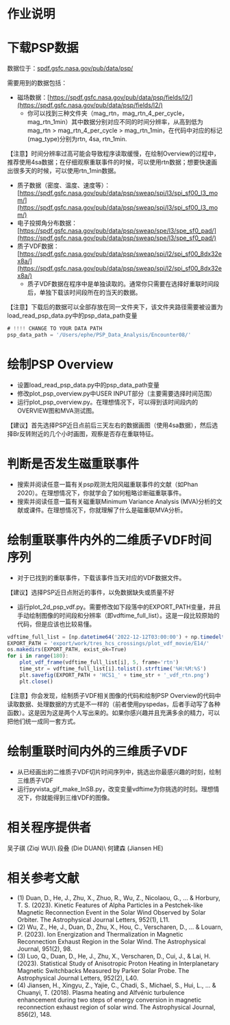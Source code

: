 # 作业说明

# 下载PSP数据

数据位于：[spdf.gsfc.nasa.gov/pub/data/psp/](http://spdf.gsfc.nasa.gov/pub/data/psp/)

需要用到的数据包括：

- 磁场数据：[https://spdf.gsfc.nasa.gov/pub/data/psp/fields/l2/](https://spdf.gsfc.nasa.gov/pub/data/psp/fields/l2/)
    - 你可以找到三种文件夹（mag_rtn，mag_rtn_4_per_cycle，mag_rtn_1min）其中数据分别对应不同的时间分辨率，从高到低为mag_rtn > mag_rtn_4_per_cycle > mag_rtn_1min，在代码中对应的标记(mag_type)分别为rtn, 4sa, rtn_1min.

【注意】时间分辨率过高可能会导致程序读取缓慢，在绘制Overview的过程中，推荐使用4sa数据；在仔细观察重联事件的时候，可以使用rtn数据；想要快速画出很多天的时候，可以使用rtn_1min数据。

- 质子数据（密度、温度、速度等）：[https://spdf.gsfc.nasa.gov/pub/data/psp/sweap/spi/l3/spi_sf00_l3_mom/](https://spdf.gsfc.nasa.gov/pub/data/psp/sweap/spi/l3/spi_sf00_l3_mom/)
- 电子投掷角分布数据：[https://spdf.gsfc.nasa.gov/pub/data/psp/sweap/spe/l3/spe_sf0_pad/](https://spdf.gsfc.nasa.gov/pub/data/psp/sweap/spe/l3/spe_sf0_pad/)
- 质子VDF数据：[https://spdf.gsfc.nasa.gov/pub/data/psp/sweap/spi/l2/spi_sf00_8dx32ex8a/](https://spdf.gsfc.nasa.gov/pub/data/psp/sweap/spi/l2/spi_sf00_8dx32ex8a/)
    - 质子VDF数据在程序中是单独读取的。通常你只需要在选择好重联时间段后，单独下载该时间段所在的当天的数据。

【注意】下载后的数据可以全部存放在同一文件夹下，该文件夹路径需要被设置为load_read_psp_data.py中的psp_data_path变量

```jsx
# !!!! CHANGE TO YOUR DATA PATH
psp_data_path = '/Users/ephe/PSP_Data_Analysis/Encounter08/'
```

# 绘制PSP Overview

- 设置load_read_psp_data.py中的psp_data_path变量
- 修改plot_psp_overview.py中USER INPUT部分（主要需要选择时间范围）
- 运行plot_psp_overview.py。在理想情况下，可以得到该时间段内的OVERVIEW图和MVA测试图。

【建议】首先选择PSP近日点前后三天左右的数据画图（使用4sa数据），然后选择Br反转附近的几个小时画图，观察是否存在重联特征。

# 判断是否发生磁重联事件

- 搜索并阅读任意一篇有关psp观测太阳风磁重联事件的文献（如Phan 2020）。在理想情况下，你就学会了如何粗略诊断磁重联事件。
- 搜索并阅读任意一篇有关磁重联Minimum Variance Analysis (MVA)分析的文献或课件。在理想情况下，你就理解了什么是磁重联MVA分析。

# 绘制重联事件内外的二维质子VDF时间序列

- 对于已找到的重联事件，下载该事件当天对应的VDF数据文件。

【建议】选择PSP近日点附近的事件，以免数据缺失或质量不好

- 运行plot_2d_psp_vdf.py。需要修改如下段落中的EXPORT_PATH变量，并且手动绘制图像的时间段和分辨率（即vdftime_full_list）。这是一段比较原始的代码，但是应该也比较易懂。

```jsx
vdftime_full_list = [np.datetime64('2022-12-12T03:00:00') + np.timedelta64(180, 's') * n for n in range(180)]
EXPORT_PATH = 'export/work/tres_hcs_crossings/plot_vdf_movie/E14/'
os.makedirs(EXPORT_PATH, exist_ok=True)
for i in range(180):
    plot_vdf_frame(vdftime_full_list[i], 5, frame='rtn')
    time_str = vdftime_full_list[i].tolist().strftime('%H:%M:%S')
    plt.savefig(EXPORT_PATH + 'HCS1_' + time_str + '_vdf_rtn.png')
    plt.close()
```

【注意】你会发现，绘制质子VDF相关图像的代码和绘制PSP Overview的代码中读取数据、处理数据的方式是不一样的（前者使用pyspedas，后者手动写了各种函数）。这是因为这是两个人写出来的。如果你感兴趣并且充满多余的精力，可以把他们统一成同一套方式。

# 绘制重联时间内外的三维质子VDF

- 从已经画出的二维质子VDF切片时间序列中，挑选出你最感兴趣的时刻，绘制三维质子VDF
- 运行pyvista_gif_make_InSB.py，改变变量vdftime为你挑选的时刻。理想情况下，你就能得到三维VDF的图像。

# 相关程序提供者
吴子祺 (Ziqi WU)\\
段叠 (Die DUAN)\\
何建森 (Jiansen HE)

# 相关参考文献
- (1) Duan, D., He, J., Zhu, X., Zhuo, R., Wu, Z., Nicolaou, G., ... & Horbury, T. S. (2023). Kinetic Features of Alpha Particles in a Pestchek-like Magnetic Reconnection Event in the Solar Wind Observed by Solar Orbiter. The Astrophysical Journal Letters, 952(1), L11.
- (2) Wu, Z., He, J., Duan, D., Zhu, X., Hou, C., Verscharen, D., ... & Louarn, P. (2023). Ion Energization and Thermalization in Magnetic Reconnection Exhaust Region in the Solar Wind. The Astrophysical Journal, 951(2), 98.
- (3) Luo, Q., Duan, D., He, J., Zhu, X., Verscharen, D., Cui, J., & Lai, H. (2023). Statistical Study of Anisotropic Proton Heating in Interplanetary Magnetic Switchbacks Measured by Parker Solar Probe. The Astrophysical Journal Letters, 952(2), L40.
- (4) Jiansen, H., Xingyu, Z., Yajie, C., Chadi, S., Michael, S., Hui, L., ... & Chuanyi, T. (2018). Plasma heating and Alfvénic turbulence enhancement during two steps of energy conversion in magnetic reconnection exhaust region of solar wind. The Astrophysical Journal, 856(2), 148.
